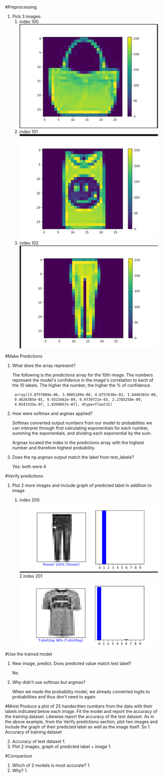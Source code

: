 #Preprocessing
1. Pick 3 images:
    1. index 100
   ![img.png](docs/img.png)
    2. index 101
   ![img_1.png](docs/img_1.png)
    3. index 102
   ![img_2.png](docs/img_2.png)
       

#Make Predictions
1. What does the array represent?
   
    The following is the predictions array for the 10th image.
        The numbers represent the model's confidence in the image's 
        correlation to each of the 10 labels. The higher the number, the
        higher the % of confidence.
        
        array([3.8757089e-06, 3.9885109e-08, 4.6757638e-02, 1.8446302e-08,
        9.4626385e-01, 9.9321662e-09, 6.9739721e-03, 2.2785258e-09,
        4.0543335e-07, 1.8399857e-07], dtype=float32)
2. How were softmax and argmax applied?
    
    Softmax converted output numbers from our model to probabilites we can interpret 
    through first calculating exponentials for each number, summing 
    the exponentials, and dividing each exponential by the sum.
   
    Argmax located the index in the predictions array with the highest number
    and therefore highest probability.
   

3. Does the np.argmax output match the label from test_labels?

    Yes: both were 4


#Verify predictions
1. Plot 2 more images and include graph of predicted label in addition to image
   
    1. index 200
   ![img.png](img.png)
    2.index 201
   ![img_1.png](img_1.png)
       

#Use the trained model
1. New image, predict. Does predicted value match test label?
    
    No.
2. Why didn’t use softmax but argmax?
   
    When we made the probability model, we already converted
    logits to probabilities and thus don't need to again.


#Mnist
Produce a plot of 25 handwritten numbers from the data with their labels indicated below each image. Fit the model and report the accuracy of the training dataset. Likewise report the accuracy of the test dataset. As in the above example, from the Verify predictions section, plot two images and include the graph of their predicted label as well as the image itself.
So 1. Accuracy of training dataset

2. Accuracy of test dataset
    1.
3. Plot 2 images, graph of predicted label + image
    1.


#Comparison
1. Which of 2 models is most accurate?
    1.
2. Why?
    1. 

